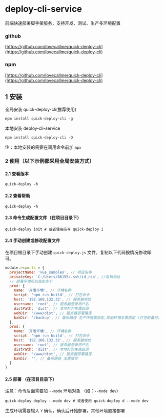 # deploy-cli-service

前端快速部署脚手架服务，支持开发、测试、生产多环境配置

### github

[https://github.com/lovecallme/quick-deploy-cli](https://github.com/lovecallme/quick-deploy-cli)

### npm

[https://github.com/lovecallme/quick-deploy-cli](https://github.com/lovecallme/quick-deploy-cli)

## 1 安装

全局安装 quick-deploy-cli(推荐使用)

```shell
npm install quick-deploy-cli -g
```

本地安装 deploy-cli-service

```shell
npm install quick-deploy-cli -D
```

注：本地安装的需要在调用命令前加 `npx`

### 2 使用（以下示例都采用全局安装方式）

#### 2.1 查看版本

```shell
quick-deploy -h
```

#### 2.2 查看帮助

```shell
quick-deploy -h
```
#### 2.3 命令生成配置文件（在项目目录下）

```shell
quick-deploy init # 或者使用简写 quick-deploy i
```

#### 2.4 手动创建或修改配置文件

在项目根目录下手动创建 `quick-deploy.js` 文件，复制以下代码按情况修改即可。

```javascript
module.exports = {
  projectName: 'vue_samples', // 项目名称
  privateKey: 'C:/Users/86155/.ssh/id_rsa', //私钥地址
  // 部署环境可以指定多个
  prod: {
    name: '开发环境', // 环境名称
    script: 'npm run build', // 打包命令
    host: '192.168.132.32', // 服务器地址
    username: 'root', // 服务器登录用户名
    distPath: 'dist', // 本地打包生成目录
    webDir: '/www/dist', // 服务器部署路径
    bakDir: '/backup', // 备份路径 生产环境需指定,其他环境无需指定 (打包前备份之前部署目录 最终备份路径为 /backup/last-dist/dist.zip)
  },
  prod: {
    name: '开发环境', // 环境名称
    script: 'npm run build', // 打包命令
    host: '192.168.132.32', // 服务器地址
    username: 'root', // 服务器登录用户名
    distPath: 'dist', // 本地打包生成目录
    webDir: '/www/dist', // 服务器部署路径
    bakDir: '', // 备份路径 无需填写
  }
}
```

#### 2.5 部署 （在项目目录下）

注意：命令后面需要加 `--mode` 环境对象 （如：`--mode dev`）

```shell
quick-deploy deploy --mode dev # 或者使用 quick-deploy d --mode dev
```

生成环境需要输入 `Y` 确认，确认后开始部署，其他环境直接部署